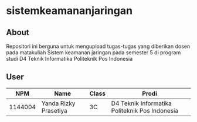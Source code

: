 # sistemkeamananjaringan

## About
Repositori ini berguna untuk mengupload tugas-tugas yang diberikan dosen pada matakuliah Sistem keamanan jaringan pada semester 5 di program studi D4 Teknik Informatika Politeknik Pos Indonesia

## User
NPM| Name| Class | Prodi
------------ | ------------- | ------------- | -------------
1144004| Yanda Rizky Prasetiya| 3C| D4 Teknik Informatika Politeknik Pos Indonesia
    